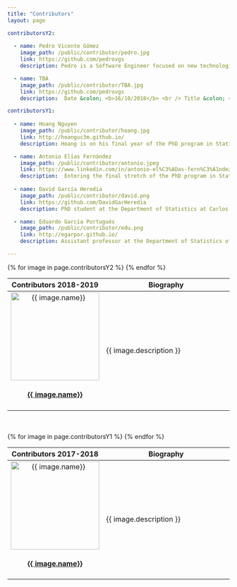 ```yaml
---
title: "Contributors"
layout: page

contributorsY2:
    
  - name: Pedro Vicente Gómez 
    image_path: /public/contributor/pedro.jpg
    link: https://github.com/pedrovgs
    description: Pedro is a Software Engineer focused on new technologies, open source, clean code, and testing. Right now he's working as a Senior Software Engineer at <code class="highlighter-rouge">Karumi</code>, a little software development studio. <code class="highlighter-rouge">Tuenti</code> and <code class="highlighter-rouge">Droiders</code> alumni, Pedro tries to write the best possible code every day to build excellent tech products.

  - name: TBA
    image_path: /public/contributor/TBA.jpg
    link: https://github.com/pedrovgs
    description:  Date &colon; <b>16/10/2018</b> <br /> Title &colon; <b>An Introdution to Shiny II</b> <br />     Date &colon; <b>06/11/2018</b> <br /> Title &colon; <b>Online resources for teaching</b> <br />     Date &colon; <b>27/11/2018</b> <br /> Title &colon; <b>Tensorflow and Keras</b> <br />     Date &colon; <b>22/01/2019</b> <br /> Title &colon; <b>Stan</b> <br />     Date &colon; <b>12/02/2019</b> <br /> Title &colon; <b>Optimization</b> <br />      Date &colon; <b>05/03/2019</b> <br /> Title &colon; <b>TBA</b> <br />     Date &colon; <b>26/03/2019</b> <br /> Title &colon; <b>R Markdown</b> <br />     Date &colon; <b>09/04/2019</b> <br /> Title &colon; <b>Flexdashboard</b> <br />     Date &colon; <b>07/05/2019</b> <br /> Title &colon; <b>JupyterLab</b> <br />     Date &colon; <b>28/05/2019</b> <br /> Title &colon; <b>TBA</b> <br />     Date &colon; <b>8/06/2019</b> <br /> Title &colon; <b>TBA</b> <br />

contributorsY1:
    
  - name: Hoang Nguyen
    image_path: /public/contributor/hoang.jpg
    link: http://hoanguc3m.github.io/
    description: Hoang is on his final year of the PhD program in Statistics at Carlos III University of Madrid. He enjoys Bayesian inference and statistical computation. He contributes to several <code class="highlighter-rouge">R</code> packages in his <a href="https://github.com/hoanguc3m/">repositories</a>. 

  - name: Antonio Elías Fernández
    image_path: /public/contributor/antonio.jpeg
    link: https://www.linkedin.com/in/antonio-el%C3%ADas-fern%C3%A1ndez-656ab495/
    description:  Entering the final stretch of the PhD program in Statistics at Carlos III University of Madrid. <code class="highlighter-rouge">gretl</code> was his first contact with the open-source world and got stunned by the <code class="highlighter-rouge">R</code> community. His codes are devoted to complex data analysis.
  
  - name: David García Heredia
    image_path: /public/contributor/david.png
    link: https://github.com/DavidGarHeredia
    description: PhD student at the Department of Statistics at Carlos III University of Madrid, his research interests have led him to have programming as an essential part of his daily work. Although most of his code is made in <code class="highlighter-rouge">C++</code>, he is also fan of other languages as <code class="highlighter-rouge">Julia</code>, <code class="highlighter-rouge">R</code> or <code class="highlighter-rouge">MATLAB</code>.

  - name: Eduardo García Portugués
    image_path: /public/contributor/edu.png
    link: http://egarpor.github.io/  
    description: Assistant professor at the Department of Statistics of Carlos III University of Madrid. Enthusiast of coding since his early days as a student fighting against <code class="highlighter-rouge">FORTRAN</code>. Now with a reasonable expertise in <code class="highlighter-rouge">R</code> and its evolving ecosystem. His developed software is available at <a href="https://github.com/egarpor/">https://github.com/egarpor/</a>

---
```


<table>
<colgroup>
<col width="35%" />
<col width="65%" />
</colgroup>
<thead>
<tr class="header">
<th>Contributors 2018-2019</th>
<th>Biography</th>
</tr>
</thead>
<tbody>
{% for image in page.contributorsY2 %}
<tr>
<td align="center">
      <a href="{{ image.link }}">
        <img src="{{ image.image_path }}" width="200" alt="{{ image.name}}" class="avatar"/> 
        <h4>{{ image.name}}</h4>
      </a> 
</td>
<td>     
      <p>{{ image.description }}</p>
</td>
</tr>
{% endfor %}
</tbody>
</table>

<br />
<br />

<table>
<colgroup>
<col width="35%" />
<col width="65%" />
</colgroup>
<thead>
<tr class="header">
<th>Contributors 2017-2018</th>
<th>Biography</th>
</tr>
</thead>
<tbody>
{% for image in page.contributorsY1 %}
<tr>
<td align="center">
      <a href="{{ image.link }}">
        <img src="{{ image.image_path }}" width="200" alt="{{ image.name}}" class="avatar"/> 
        <h4>{{ image.name}}</h4>
      </a> 
</td>
<td>     
      <p>{{ image.description }}</p>
</td>
</tr>
{% endfor %}
</tbody>
</table>